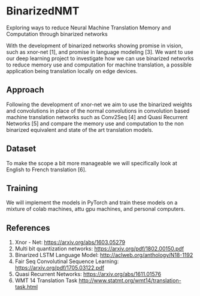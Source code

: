 # BinarizedNMT

Exploring ways to reduce Neural Machine Translation Memory and Computation through binarized networks

With the development of binarized networks showing promise in vision, such as xnor-net [1], and promise in language modeling [3]. We want to use our deep learning project to investigate how we can use binarized networks to reduce memory use and computation for machine translation, a possible application being translation locally on edge devices.

## Approach

Following the development of xnor-net we aim to use the binarized weights and convolutions in place of the normal convolutions in convolution based machine translation networks such as Conv2Seq [4] and Quasi Recurrent Networks [5] and compare the memory use and computation to the non binarized equivalent and state of the art translation models.

## Dataset

To make the scope a bit more manageable we will specifically look at English to French translation [6].

## Training

We will implement the models in PyTorch and train these models on a mixture of colab machines, attu gpu machines, and personal computers.

## References

1. Xnor - Net: https://arxiv.org/abs/1603.05279
2. Multi bit quantization networks: https://arxiv.org/pdf/1802.00150.pdf
3. Binarized LSTM Language Model: http://aclweb.org/anthology/N18-1192
4. Fair Seq Convolutinal Sequence Learning: https://arxiv.org/pdf/1705.03122.pdf
5. Quasi Recurrent Networks: https://arxiv.org/abs/1611.01576 
6. WMT 14 Translation Task http://www.statmt.org/wmt14/translation-task.html 